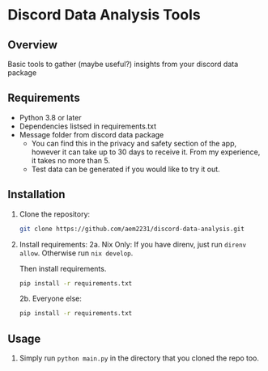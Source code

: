 # Discord Data Analysis Tools

## Overview
Basic tools to gather (maybe useful?) insights from your discord data package

## Requirements
- Python 3.8 or later
- Dependencies listsed in requirements.txt
- Message folder from discord data package
    - You can find this in the privacy and safety section of the app, however it can take up to 30 days to receive it. From my experience, it takes no more than 5.
    - Test data can be generated if you would like to try it out.

## Installation
1. Clone the repository:
    ```bash
   git clone https://github.com/aem2231/discord-data-analysis.git
   ```
2. Install requirements:
    2a. Nix Only:
    If you have direnv, just run `direnv allow`. Otherwise run `nix develop`.

    Then install requirements.
    ```bash
    pip install -r requirements.txt
    ```

    2b. Everyone else:
    ```bash
    pip install -r requirements.txt
    ```
## Usage
1. Simply run `python main.py` in the directory that you cloned the repo too.


